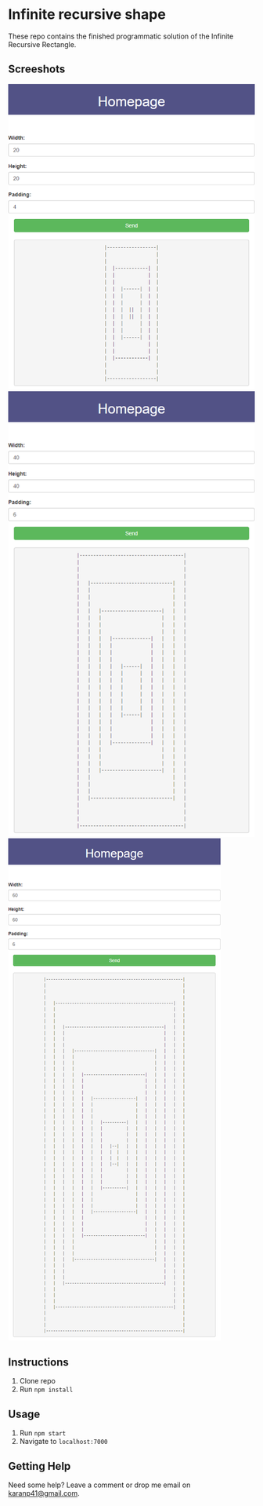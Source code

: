 # Infinite recursive shape

These repo contains the finished programmatic solution of the Infinite Recursive Rectangle.

## Screeshots

![alt text](./public/images/1.png "W:20 H:20 P:4")
![alt text](./public/images/2.png "W:40 H:40 P:6")
![alt text](./public/images/3.png "W:60 H:60 P:6")

## Instructions
1. Clone repo
2. Run `npm install`

## Usage
1. Run `npm start`
2. Navigate to `localhost:7000`

## Getting Help

Need some help? Leave a comment or drop me email on karanp41@gmail.com.


